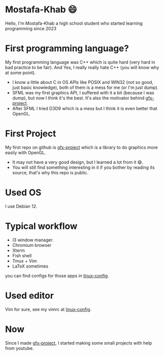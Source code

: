 # Mostafa-Khab :smile:
Hello, I'm Mostafa-Khab a high school student who started learning programming since 2023

# First programming language?
My first programming language was C++ which is quite hard (very hard in bad practice to be fair).
And Yes, I really really hate C++ (you will know why at some point).
- I know a little about C in OS APIs like POSIX and WIN32 (not so good, just basic knowledge), both of them is a mess for me (or I'm just dump).
- SFML was my first graphics API, I suffered with it a bit (because I was dump), but now I think it's the best. It's also the motivator behind [gfx-project](https://github.com/Mostafa-Khab/gfx-project.git).
- After SFML I tried D3D9 which is a mess but I think it is even better that OpenGL.

# First Project
My first repo on github is [gfx-project](https://github.com/Mostafa-Khab/gfx-project.git)
which is a library to do graphics more easily with OpenGL.
- It may not have a very good design, but I learned a lot from it :smile:.
- You will still find something interesting in it if you bother by reading its source, that's why this repo is public.

# Used OS
I use Debian 12.

# Typical workflow
- I3 window manager.
- Chromium browser
- Xterm
- Fish shell
- Tmux + Vim
- LaTeX sometimes

you can find configs for those apps in [linux-config](https://github.com/Mostafa-Khab/linux-config.git).

# Used editor
Vim for sure, see my vimrc at [linux-config](https://github.com/Mostafa-Khab/linux-config.git).

# Now
Since I made [gfx-project](https://github.com/Mostafa-Khab/gfx-project.git), I started making some small projects
with help from youtube. 
